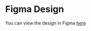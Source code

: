 # Figma Design
You can view the design in Figma [here](https://www.figma.com/proto/iEVsBCZeXQUEcWqQlgmLeB/Untitled?node-id=1-2&node-type=canvas&t=gAojqHifoKyZoXki-1&scaling=scale-down&content-scaling=fixed&page-id=0%3A1&starting-point-node-id=1%3A2&show-proto-sidebar=1)
